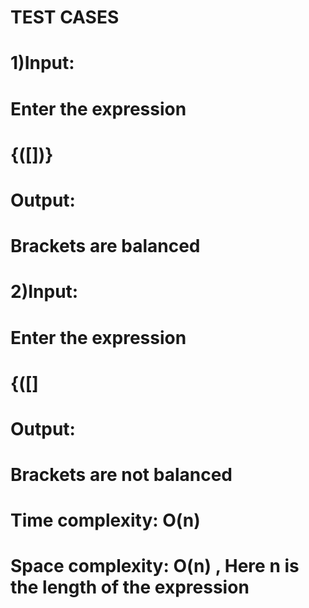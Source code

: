 #      TEST CASES

#    1)Input:
#            Enter the expression
#            {([])}
#     Output:
#             Brackets are balanced
#       
#
#    2)Input:
#            Enter the expression
#            {([]
#     Output:
#             Brackets are not balanced

#     Time complexity: O(n)    
#     Space complexity: O(n) , Here n is the length of the expression
# 
